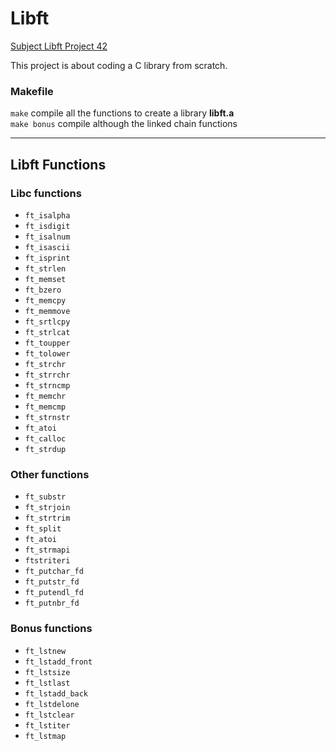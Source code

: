 # Libft
[Subject Libft Project 42](https://cdn.intra.42.fr/pdf/pdf/105471/en.subject.pdf)

This project is about coding a C library from scratch.

### Makefile
`make` compile all the functions to create a library **libft.a**  
`make bonus` compile although the linked chain functions

---
## Libft Functions

### Libc functions
- `ft_isalpha`
- `ft_isdigit`
- `ft_isalnum`
- `ft_isascii`
- `ft_isprint`
- `ft_strlen`
- `ft_memset`
- `ft_bzero`
- `ft_memcpy`
- `ft_memmove`
- `ft_srtlcpy`
- `ft_strlcat`
- `ft_toupper`
- `ft_tolower`
- `ft_strchr`
- `ft_strrchr`
- `ft_strncmp`
- `ft_memchr`
- `ft_memcmp`
- `ft_strnstr`
- `ft_atoi`
- `ft_calloc`
- `ft_strdup`
### Other functions
- `ft_substr`
- `ft_strjoin`
- `ft_strtrim`
- `ft_split`
- `ft_atoi`
- `ft_strmapi`
- `ftstriteri`
- `ft_putchar_fd`
- `ft_putstr_fd`
- `ft_putendl_fd`
- `ft_putnbr_fd`
### Bonus functions
- `ft_lstnew`
- `ft_lstadd_front`
- `ft_lstsize`
- `ft_lstlast`
- `ft_lstadd_back`
- `ft_lstdelone`
- `ft_lstclear`
- `ft_lstiter`
- `ft_lstmap`
